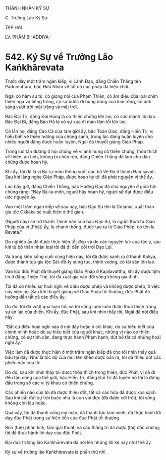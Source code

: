 THÁNH NHÂN KÝ SỰ

C. Trưởng Lão Ký Sự:

TẬP HAI

LV. PHẨM BHADDIYA:

# 542. Ký Sự về Trưởng Lão Kaṅkhārevata

Trước đây một trăm ngàn kiếp, vị Lãnh Đạo, đấng Chiến Thắng tên Padumuttara, bậc Hữu Nhãn về tất cả các pháp đã hiện khởi.

Ngài có hàm sư tử, có giọng nói của Phạm Thiên, có âm điệu của loài chim thiên nga và tiếng trống, có sự bước đi hùng dũng của loài rồng, có ánh sáng vượt trội mặt trăng và mặt trời.

Bậc Đại Trí, đấng Đại Hùng là có thiền chứng lớn lao, có sức mạnh lớn lao. Bậc Đại Bi, đấng Bảo Hộ là có sự xua đi màn tăm tối lớn lao.

Có lần nọ, đấng Cao Cả của tam giới ấy, bậc Toàn Giác, đấng Hiền Trí, vị hiểu biết về thiên hướng của chúng sanh, trong lúc đang huấn luyện cho nhiều người đáng được huấn luyện, Ngài đã thuyết giảng Giáo Pháp.

Trong lúc tán dương ở hội chúng về vị anh hùng có thiền chứng, thỏa thích về thiền, an tịnh, không bị chộn rộn, đấng Chiến Thắng đã làm cho dân chúng được hoan hỷ.

Khi ấy, tôi đã là vị Bà-la-môn thông suốt các bộ Vệ Đà ở thành Haṃsavatī. Sau khi lắng nghe Giáo Pháp, được hoan hỷ tôi đã phát nguyện vị thế ấy.

Lúc bấy giờ, đấng Chiến Thắng, bậc Hướng Đạo đã chú nguyện ở giữa hội chúng rằng: “Này Bà-la-môn, ngươi hãy hoan hỷ, ngươi sẽ đạt được điều ước nguyện ấy.

Vào một trăm ngàn kiếp về sau này, bậc Đạo Sư tên là Gotama, xuất thân gia tộc Okkāka sẽ xuất hiện ở thế gian.

(Người này) sẽ trở thành Thinh Văn của bậc Đạo Sư, là người thừa tự Giáo Pháp của vị (Phật) ấy, là chánh thống, được tạo ra từ Giáo Pháp, có tên là Revata.”

Do nghiệp ấy đã được thực hiện tốt đẹp và do các nguyện lực của tác ý, sau khi từ bỏ thân nhân loại tôi đã đi đến cõi trời Đạo Lợi.

Và trong kiếp sống cuối cùng hiện nay, tôi đã được sanh ra ở thành Koliya, được thành tựu gia tộc Sát-đế-lỵ sung túc, thịnh vượng, có tài sản lớn lao.

Vào lúc đức Phật đã thuyết giảng Giáo Pháp ở Kapilavatthu, khi ấy được tịnh tín ở đấng Thiện Thệ, tôi đã xuất gia vào đời sống không gia đình.

Tôi đã có nhiều sự hoài nghi về điều được phép và không được phép, ở việc này việc nọ. Sau khi thuyết giảng về Giáo Pháp tối thượng, đức Phật đã hướng dẫn tất cả các điều ấy.

Do đó, tôi đã vượt qua luân hồi và tôi sống luôn luôn được thỏa thích trong sự an lạc của thiền. Khi ấy, đức Phật, sau khi nhìn thấy tôi, Ngài đã nói điều này:

“Bất cứ điều hoài nghi nào ở nơi đây hoặc ở cõi khác, do sự hiểu biết của chính mình hoặc do sự hiểu biết của người khác, những vị nào có thiền chứng, có sự tinh cần, đang thực hành Phạm hạnh, dứt bỏ tất cả những hoài nghi ấy.”

Việc làm đã được thực hiện ở một trăm ngàn kiếp đã cho tôi nhìn thấy quả báu tại đây. Như là tốc độ của mũi tên khéo được bắn ra, tôi đã thiêu đốt các phiền não của tôi.

Do đó, sau khi nhìn thấy tôi được thỏa thích trong thiền, đức Phật, vị đã đi đến tận cùng của thế giới, bậc Hiền Trí, đấng Đại Trí đã tuyên bố tôi là đứng đầu trong số các vị tỳ khưu có thiền chứng.

Các phiền não của tôi đã được thiêu đốt, tất cả các hữu đã được xóa sạch. Sau khi cắt đứt sự trói buộc như là con voi đực (đã được cởi trói), tôi sống không còn lậu hoặc.

Quả vậy, tôi đã thành công mỹ mãn, đã thành tựu tam minh, đã thực hành lời dạy đức Phật trong sự hiện tiền của đức Phật tối thượng.

Bốn (tuệ) phân tích, tám giải thoát, và sáu thắng trí đã được (tôi) đắc chứng; tôi đã thực hành lời dạy của đức Phật.

Đại đức trưởng lão Kaṅkhārevata đã nói lên những lời kệ này như thế ấy.

Ký sự về trưởng lão Kaṅkhārevata là phần thứ nhì.
